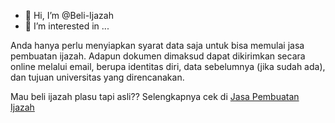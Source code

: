 - 👋 Hi, I’m @Beli-Ijazah
- 👀 I’m interested in ...

Anda hanya perlu menyiapkan syarat data saja untuk bisa memulai jasa pembuatan ijazah. Adapun dokumen dimaksud dapat dikirimkan secara online melalui email, berupa identitas diri, data sebelumnya (jika sudah ada), dan tujuan universitas yang direncanakan.

Mau beli ijazah plasu tapi asli?? Selengkapnya cek di [Jasa Pembuatan Ijazah](https://www.dokterjasa.com/)
